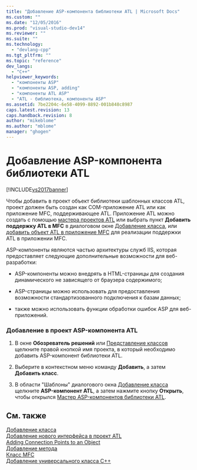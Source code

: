 ```yaml
---
title: "Добавление ASP-компонента библиотеки ATL | Microsoft Docs"
ms.custom: ""
ms.date: "12/05/2016"
ms.prod: "visual-studio-dev14"
ms.reviewer: ""
ms.suite: ""
ms.technology: 
  - "devlang-cpp"
ms.tgt_pltfrm: ""
ms.topic: "reference"
dev_langs: 
  - "C++"
helpviewer_keywords: 
  - "компоненты ASP"
  - "компоненты ASP, adding"
  - "компоненты ATL ASP"
  - "ATL - библиотека, компоненты ASP"
ms.assetid: 7be2204c-6e58-4099-8892-001b848c8987
caps.latest.revision: 13
caps.handback.revision: 8
author: "mikeblome"
ms.author: "mblome"
manager: "ghogen"
---
```

# Добавление ASP-компонента библиотеки ATL
[!INCLUDE[vs2017banner](../../assembler/inline/includes/vs2017banner.md)]

Чтобы добавить в проект объект библиотеки шаблонных классов ATL, проект должен быть создан как COM\-приложение ATL или как приложение MFC, поддерживающее ATL.  Приложение ATL можно создать с помощью [мастера проектов ATL](../Topic/ATL%20Project%20Wizard.md) или выбрать пункт **Добавить поддержку ATL в MFC** в диалоговом окне [Добавление класса](../../ide/add-class-dialog-box.md), или [добавить объект ATL в приложение MFC](../../mfc/reference/adding-atl-support-to-your-mfc-project.md) для реализации поддержки ATL в приложении MFC.  
  
 ASP\-компоненты являются частью архитектуры служб IIS, которая предоставляет следующие дополнительные возможности для веб\-разработки:  
  
-   ASP\-компоненты можно внедрять в HTML\-страницы для создания динамического не зависящего от браузера содержимого;  
  
-   ASP\-страницы можно использовать для предоставления возможности стандартизованного подключения к базам данных;  
  
-   также можно использовать функции обработки ошибок ASP для веб\-приложений.  
  
### Добавление в проект ASP\-компонента ATL  
  
1.  В окне **Обозреватель решений** или [Представление классов](http://msdn.microsoft.com/ru-ru/8d7430a9-3e33-454c-a9e1-a85e3d2db925) щелкните правой кнопкой имя проекта, в который необходимо добавить ASP\-компонент библиотеки ATL.  
  
2.  Выберите в контекстном меню команду **Добавить**, а затем **Добавить класс**.  
  
3.  В области "Шаблоны" диалогового окна [Добавление класса](../../ide/add-class-dialog-box.md) щелкните **ASP\-компонент ATL**, а затем нажмите кнопку **Открыть**, чтобы открылся [Мастер ASP\-компонентов библиотеки ATL](../../atl/reference/atl-active-server-page-component-wizard.md).  
  
## См. также  
 [Добавление класса](../Topic/Adding%20a%20Class%20\(Visual%20C++\).md)   
 [Добавление нового интерфейса в проект ATL](../Topic/Adding%20a%20New%20Interface%20in%20an%20ATL%20Project.md)   
 [Adding Connection Points to an Object](../../atl/adding-connection-points-to-an-object.md)   
 [Добавление метода](../../ide/adding-a-method-visual-cpp.md)   
 [Класс MFC](../../mfc/reference/adding-an-mfc-class.md)   
 [Добавление универсального класса C\+\+](../../ide/adding-a-generic-cpp-class.md)